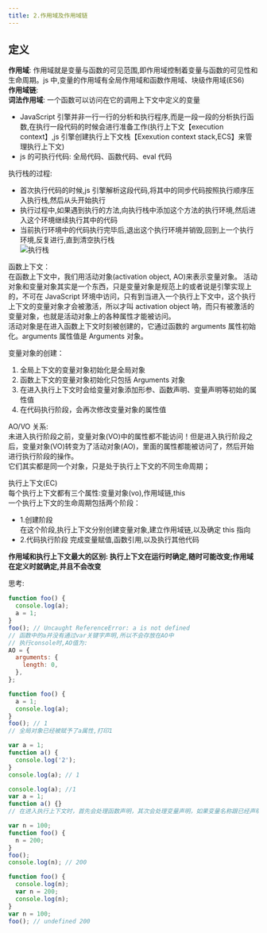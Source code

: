 ```yaml
---
title: 2.作用域及作用域链
---
```

## 定义
**作用域**: 作用域就是变量与函数的可见范围,即作用域控制着变量与函数的可见性和生命周期。js 中,变量的作用域有全局作用域和函数作用域、块级作用域(ES6)  
**作用域链**:  
**词法作用域**: 一个函数可以访问在它的调用上下文中定义的变量

- JavaScript 引擎并非一行一行的分析和执行程序,而是一段一段的分析执行函数,在执行一段代码的时候会进行准备工作(执行上下文【execution context】,js 引擎创建执行上下文栈【Exexution context stack,ECS】来管理执行上下文)
- js 的可执行代码: 全局代码、函数代码、eval 代码

执行栈的过程:

- 首次执行代码的时候,js 引擎解析这段代码,将其中的同步代码按照执行顺序压入执行栈,然后从头开始执行
- 执行过程中,如果遇到执行的方法,向执行栈中添加这个方法的执行环境,然后进入这个环境继续执行其中的代码
- 当前执行环境中的代码执行完毕后,退出这个执行环境并销毁,回到上一个执行环境,反复进行,直到清空执行栈  
  ![执行栈](https://pic2.zhimg.com/v2-2f761eb83b50f53d741e6aa1f15a9db1_b.webp)

函数上下文：  
在函数上下文中，我们用活动对象(activation object, AO)来表示变量对象。
活动对象和变量对象其实是一个东西，只是变量对象是规范上的或者说是引擎实现上的，不可在 JavaScript 环境中访问，只有到当进入一个执行上下文中，这个执行上下文的变量对象才会被激活，所以才叫 activation object 呐，而只有被激活的变量对象，也就是活动对象上的各种属性才能被访问。  
活动对象是在进入函数上下文时刻被创建的，它通过函数的 arguments 属性初始化。arguments 属性值是 Arguments 对象。

变量对象的创建：

1. 全局上下文的变量对象初始化是全局对象
2. 函数上下文的变量对象初始化只包括 Arguments 对象
3. 在进入执行上下文时会给变量对象添加形参、函数声明、变量声明等初始的属性值
4. 在代码执行阶段，会再次修改变量对象的属性值

AO/VO 关系:  
未进入执行阶段之前，变量对象(VO)中的属性都不能访问！但是进入执行阶段之后，变量对象(VO)转变为了活动对象(AO)，里面的属性都能被访问了，然后开始进行执行阶段的操作。  
它们其实都是同一个对象，只是处于执行上下文的不同生命周期；

执行上下文(EC)  
每个执行上下文都有三个属性:变量对象(vo),作用域链,this  
一个执行上下文的生命周期包括两个阶段：

- 1.创建阶段  
  在这个阶段,执行上下文分别创建变量对象,建立作用域链,以及确定 this 指向
- 2.代码执行阶段
  完成变量赋值,函数引用,以及执行其他代码

**作用域和执行上下文最大的区别: 执行上下文在运行时确定,随时可能改变;作用域在定义时就确定,并且不会改变**

思考:

```js
function foo() {
  console.log(a);
  a = 1;
}
foo(); // Uncaught ReferenceError: a is not defined
// 函数中的a并没有通过var关键字声明,所以不会存放在AO中
// 执行console时,AO值为:
AO = {
  arguments: {
    length: 0,
  },
};

function foo() {
  a = 1;
  console.log(a);
}
foo(); // 1
// 全局对象已经被赋予了a属性,打印1

var a = 1;
function a() {
  console.log('2');
}
console.log(a); // 1

console.log(a); //1
var a = 1;
function a() {}
// 在进入执行上下文时，首先会处理函数声明，其次会处理变量声明，如果变量名称跟已经声明的形式参数或函数相同，则变量声明不会干扰已经存在的这类属性
```

```js
var n = 100;
function foo() {
  n = 200;
}
foo();
console.log(n); // 200

function foo() {
  console.log(n);
  var n = 200;
  console.log(n);
}
var n = 100;
foo(); // undefined 200
```
